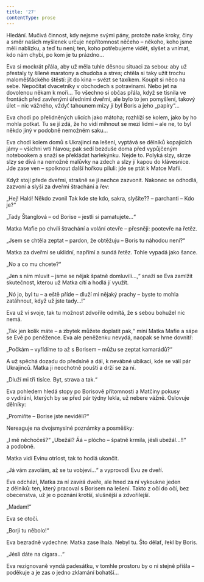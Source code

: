 ```yaml
---
title: '27'
contentType: prose
---
```


<section>

Hledání. Mučivá činnost, kdy nejsme svými pány, protože naše kroky, činy a směr našich myšlenek určuje nepřítomnost něčeho – někoho, koho jsme měli nablízku, a teď tu není; ten, koho potřebujeme vidět, slyšet a vnímat, kdo nám chybí, po kom je tu prázdno…

Eva si mockrát přála, aby už měla tuhle děsnou situaci za sebou: aby už přestaly ty šílené maratony a chudoba a stres; chtěla si taky užít trochu maloměšťáckého štěstí: jít do kina – svézt se taxíkem. Koupit si něco na sebe. Nepočítat dvacetníky v obchodech s potravinami. Nebo jet na dovolenou někam k moři… To všechno si občas přála, když se tísnila ve frontách před zavřenými úředními dveřmi, ale bylo to jen pomyšlení, takový úlet – nic vážného, vždyť tahounem mízy jí byl Boris a jeho „papíry“…

Eva chodí po přelidněných ulicích jako mátoha; rozhlíží se kolem, jako by ho mohla potkat. Tu se jí zdá, že ho vidí mihnout se mezi lidmi – ale ne, to byl někdo jiný v podobně nemožném saku…

Eva chodí kolem domů s Ukrajinci na lešení, vyptává se dělníků kopajících jámy – všichni vrtí hlavou; pak sedí bezduše doma před vypůjčeným notebookem a snaží se překládat harlekýnku. Nejde to. Polyká slzy, skrze slzy se dívá na nemožné malůvky na zdech a slzy jí kapou do klávesnice. Jde zase ven – spolknout další hořkou piluli: jde se ptát k Matce Mafii.

Když stojí přede dveřmi, strašně se jí nechce zazvonit. Nakonec se odhodlá, zazvoní a slyší za dveřmi štrachání a řev:

„Hej! Haló! Někdo zvonil Tak kde ste kdo, sakra, slyšíte?? – parchanti – Kdo je?“

„Tady Štanglová – od Borise – jestli si pamatujete…“

Matka Mafie po chvíli štrachání a volání otevře – přesněji: po­otevře na řetěz.

„Jsem se chtěla zeptat – pardon, že obtěžuju – Boris tu náhodou není?“

Matka za dveřmi se uklidní, napřímí a sundá řetěz. Tohle vypadá jako šance.

„No a co mu chcete?“

„Jen s ním mluvit – jsme se nějak špatně domluvili…,“ snaží se Eva zamlžit skutečnost, kterou už Matka cítí a hodlá jí využít.

„Nó jo, byl tu – a eště příde – dluží mi nějaký prachy – byste to mohla zatáhnout, když už jste tady…!“

Eva už ví svoje, tak tu možnost zdvořile odmítá, že s sebou bohužel nic nemá.

„Tak jen kolik máte – a zbytek můžete doplatit pak,“ míní Matka Mafie a sápe se Evě po peněžence. Eva ale peněženku nevydá, naopak se hrne dovnitř:

„Počkám – vyřídíme to až s Borisem – můžu se zeptat kamarádů?“

A už spěchá dozadu do předsíně a dál, k nevábné ubikaci, kde se válí pár Ukrajinců. Matka ji neochotně pouští a drží se za ní.

„Dluží mi tři tisíce. Byt, strava a tak.“

Eva pohledem hledá stopy po Borisově přítomnosti a Matčiny pokusy o vydírání, kterých by se před pár týdny lekla, už nebere vážně. Oslovuje dělníky:

„Promiňte – Borise jste neviděli?“

Nereaguje na dvojsmyslné poznámky a posměšky:

„I mě něchočeš?“ „Ubežál? Áá – plócho – špatně krmila, jésli ubežál…!!“ a podobně.

Matka vidí Evinu otrlost, tak to hodlá ukončit.

„Já vám zavolám, až se tu vobjeví…“ a vyprovodí Evu ze dveří.

Eva odchází, Matka za ní zavírá dveře, ale hned za ní vykoukne jeden z dělníků: ten, který pracoval s Borisem na lešení. Takto z očí do očí, bez obecenstva, už je o poznání krotší, slušnější a zdvořilejší.

„Madam!“

Eva se otočí.

„Borji tu něbolo!“

Eva bezradně vydechne: Matka zase lhala. Nebyl tu. Što dělať, řekl by Boris.

„Jésli dáte na cigara…“

Eva rezignovaně vyndá padesátku, v tomhle prostoru by o ni stejně přišla – poděkuje a je zas o jedno zklamání bohatší…

</section>
